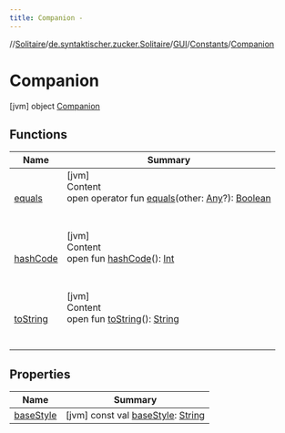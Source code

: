 ```yaml
---
title: Companion -
---
```

//[Solitaire](../../../../index.md)/[de.syntaktischer.zucker.Solitaire](../../../index.md)/[GUI](../../index.md)/[Constants](../index.md)/[Companion](index.md)



# Companion  
 [jvm] object [Companion](index.md)   


## Functions  
  
|  Name|  Summary| 
|---|---|
| <a name="kotlin/Any/equals/#kotlin.Any?/PointingToDeclaration/"></a>[equals](../../../-undoable-command/index.md#%5Bkotlin%2FAny%2Fequals%2F%23kotlin.Any%3F%2FPointingToDeclaration%2F%5D%2FFunctions%2F86918363)| <a name="kotlin/Any/equals/#kotlin.Any?/PointingToDeclaration/"></a>[jvm]  <br>Content  <br>open operator fun [equals](../../../-undoable-command/index.md#%5Bkotlin%2FAny%2Fequals%2F%23kotlin.Any%3F%2FPointingToDeclaration%2F%5D%2FFunctions%2F86918363)(other: [Any](https://kotlinlang.org/api/latest/jvm/stdlib/kotlin/-any/index.html)?): [Boolean](https://kotlinlang.org/api/latest/jvm/stdlib/kotlin/-boolean/index.html)  <br><br><br>
| <a name="kotlin/Any/hashCode/#/PointingToDeclaration/"></a>[hashCode](../../../-undoable-command/index.md#%5Bkotlin%2FAny%2FhashCode%2F%23%2FPointingToDeclaration%2F%5D%2FFunctions%2F86918363)| <a name="kotlin/Any/hashCode/#/PointingToDeclaration/"></a>[jvm]  <br>Content  <br>open fun [hashCode](../../../-undoable-command/index.md#%5Bkotlin%2FAny%2FhashCode%2F%23%2FPointingToDeclaration%2F%5D%2FFunctions%2F86918363)(): [Int](https://kotlinlang.org/api/latest/jvm/stdlib/kotlin/-int/index.html)  <br><br><br>
| <a name="kotlin/Any/toString/#/PointingToDeclaration/"></a>[toString](../../../-undoable-command/index.md#%5Bkotlin%2FAny%2FtoString%2F%23%2FPointingToDeclaration%2F%5D%2FFunctions%2F86918363)| <a name="kotlin/Any/toString/#/PointingToDeclaration/"></a>[jvm]  <br>Content  <br>open fun [toString](../../../-undoable-command/index.md#%5Bkotlin%2FAny%2FtoString%2F%23%2FPointingToDeclaration%2F%5D%2FFunctions%2F86918363)(): [String](https://kotlinlang.org/api/latest/jvm/stdlib/kotlin/-string/index.html)  <br><br><br>


## Properties  
  
|  Name|  Summary| 
|---|---|
| <a name="de.syntaktischer.zucker.Solitaire/GUI.Constants.Companion/baseStyle/#/PointingToDeclaration/"></a>[baseStyle](base-style.md)| <a name="de.syntaktischer.zucker.Solitaire/GUI.Constants.Companion/baseStyle/#/PointingToDeclaration/"></a> [jvm] const val [baseStyle](base-style.md): [String](https://kotlinlang.org/api/latest/jvm/stdlib/kotlin/-string/index.html)   <br>

